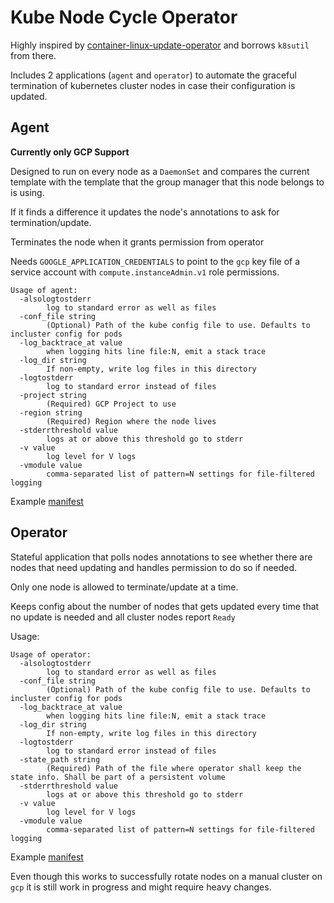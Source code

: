 # Kube Node Cycle Operator

Highly inspired by [container-linux-update-operator](https://github.com/coreos/container-linux-update-operator/) and borrows `k8sutil` from there.

Includes 2 applications (`agent` and `operator`) to automate the graceful termination of kubernetes cluster nodes in case their configuration is updated.

## Agent

**Currently only GCP Support**

Designed to run on every node as a `DaemonSet` and compares the current template with the template that the group manager that this node belongs to is using.

If it finds a difference it updates the node's annotations to ask for termination/update.

Terminates the node when it grants permission from operator

Needs `GOOGLE_APPLICATION_CREDENTIALS` to point to the `gcp` key file of a service account with `compute.instanceAdmin.v1` role permissions.

```
Usage of agent:
  -alsologtostderr
        log to standard error as well as files
  -conf_file string
        (Optional) Path of the kube config file to use. Defaults to incluster config for pods
  -log_backtrace_at value
        when logging hits line file:N, emit a stack trace
  -log_dir string
        If non-empty, write log files in this directory
  -logtostderr
        log to standard error instead of files
  -project string
        (Required) GCP Project to use
  -region string
        (Required) Region where the node lives
  -stderrthreshold value
        logs at or above this threshold go to stderr
  -v value
        log level for V logs
  -vmodule value
        comma-separated list of pattern=N settings for file-filtered logging
```

Example [manifest](https://github.com/utilitywarehouse/kube-node-cycle-operator/blob/master/deploy/agent.yaml)
 
## Operator

Stateful application that polls nodes annotations to see whether there are nodes that need updating and handles permission to do so if needed.

Only one node is allowed to terminate/update at a time.

Keeps config about the number of nodes that gets updated every time that no update is needed and all cluster nodes report `Ready`

Usage:

```
Usage of operator:
  -alsologtostderr
        log to standard error as well as files
  -conf_file string
        (Optional) Path of the kube config file to use. Defaults to incluster config for pods
  -log_backtrace_at value
        when logging hits line file:N, emit a stack trace
  -log_dir string
        If non-empty, write log files in this directory
  -logtostderr
        log to standard error instead of files
  -state_path string
        (Required) Path of the file where operator shall keep the state info. Shall be part of a persistent volume
  -stderrthreshold value
        logs at or above this threshold go to stderr
  -v value
        log level for V logs
  -vmodule value
        comma-separated list of pattern=N settings for file-filtered logging
```

Example [manifest](https://github.com/utilitywarehouse/kube-node-cycle-operator/blob/master/deploy/agent.yaml)

Even though this works to successfully rotate nodes on a manual cluster on `gcp` it is still work in progress and might require heavy changes.
